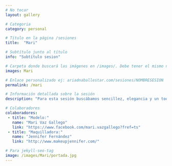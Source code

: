 ```yaml
---
# No tocar
layout: gallery

# Categoria
category: personal

# Título en la página /sesiones
title:  "Mari"

# Subtítulo junto al título
info: "Subtítulo sesion"

# Carpeta donde buscará las imágenes en /images/. Debe tener el mismo nombre y sin espacios
images: Mari

# Enlace personalizado ej: ariadnaballestar.com/sesiones/NOMBRESESION
permalink: /mari

# Información detallada sobre la sesión
description: "Para esta sesión buscábamos sencillez, elegancia y un toque de inocencia. Para ello contamos con una excelente maquilladora y una preciosa modelo. Trabajar con profesionales como ellas hizo que la sesión fuera muy fluida y que todas acabáramos muy contentas con los resultados. "

# Colaboradores
colaboradores:
 - title: "Modelo:"
   name: "Mari Vaz Gallego"
   link: "https://www.facebook.com/mari.vazgallego?fref=ts"
 - title: "Maquilladora:"
   name: "Jennifer Fernández"
   link: "http://www.makeupjennifer.com/"

# Para jekyll-seo-tag
image: /images/Mari/portada.jpg
---
```

